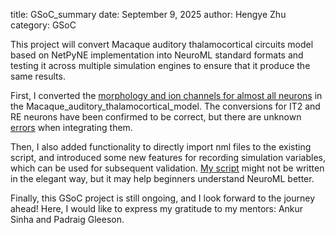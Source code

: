 title: GSoC_summary 
date: September 9, 2025
author: Hengye Zhu
category: GSoC

This project will convert Macaque auditory thalamocortical circuits model based on NetPyNE implementation into NeuroML standard formats and testing it across multiple simulation engines to ensure that it produce the same results.

First, I converted the [morphology and ion channels for almost all neurons](https://github.com/OpenSourceBrain/Macaque_auditory_thalamocortical_model_data/tree/feat-neuroml-gsoc/NeuroML2) in the Macaque_auditory_thalamocortical_model. The conversions for IT2 and RE neurons have been confirmed to be correct, but there are unknown [errors](https://github.com/OpenSourceBrain/Macaque_auditory_thalamocortical_model_data/issues/14) when integrating them.


Then, I also added functionality to directly import nml files to the existing script, and introduced some new features for recording simulation variables, which can be used for subsequent validation. [My script](https://github.com/OpenSourceBrain/Macaque_auditory_thalamocortical_model_data/blob/feat-neuroml-gsoc/NeuroML2/compare_MC/RE/omv_test.py) might not be written in the elegant way, but it may help beginners understand NeuroML better.

Finally, this GSoC project is still ongoing, and I look forward to the journey ahead! Here, I would like to express my gratitude to my mentors: Ankur Sinha and Padraig Gleeson.